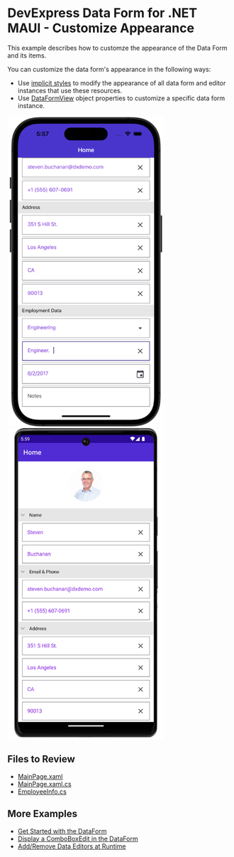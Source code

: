 # DevExpress Data Form for .NET MAUI - Customize Appearance

This example describes how to customze the appearance of the Data Form and its items.

You can customize the data form's appearance in the following ways:
- Use [implicit styles](https://docs.devexpress.com/MAUI/404147/customize-appearance#use-implicit-styles-for-centralized-style-management) to modify the appearance of all data form and editor instances that use these resources. 
- Use [DataFormView](https://docs.devexpress.com/Maui/DevExpress.Maui.DataForm.DataFormView) object properties to customize a specific data form instance.


<img src="../../Images/data-form-custom-appearance-iphone.png" alt="DevExpress Data Form for iOS" height="700"/> <img src="../../Images/data-form-custom-appearance-android.png" alt="DevExpress Data Form for Android" height="700"/>

## Files to Review

* [MainPage.xaml](MainPage.xaml)
* [MainPage.xaml.cs](MainPage.xaml.cs)
* [EmployeeInfo.cs](EmployeeInfo.cs)

## More Examples

* [Get Started with the DataForm](../DataFormGetStarted)
* [Display a ComboBoxEdit in the DataForm](../ComboBoxEditor)
* [Add/Remove Data Editors at Runtime](../AddingDataEditorsAtRuntime)

